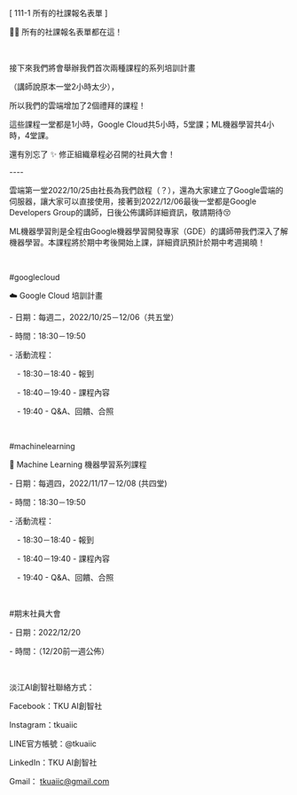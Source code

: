 [ 111-1 所有的社課報名表單 ]

📣📣 所有的社課報名表單都在這！

&nbsp;

接下來我們將會舉辦我們首次兩種課程的系列培訓計畫

（講師說原本一堂2小時太少），

所以我們的雲端增加了2個禮拜的課程！

這些課程一堂都是1小時，Google Cloud共5小時，5堂課；ML機器學習共4小時，4堂課。

還有別忘了 ✨ 修正組織章程必召開的社員大會！

\----

雲端第一堂2022/10/25由社長為我們啟程（？），還為大家建立了Google雲端的伺服器，讓大家可以直接使用，接著到2022/12/06最後一堂都是Google Developers Group的講師，日後公佈講師詳細資訊，敬請期待😚

ML機器學習則是全程由Google機器學習開發專家（GDE）的講師帶我們深入了解機器學習。本課程將於期中考後開始上課，詳細資訊預計於期中考週揭曉！

&nbsp;

\#googlecloud

☁️ Google Cloud 培訓計畫

\- 日期：每週二，2022/10/25－12/06（共五堂）

\- 時間：18:30－19:50

\- 活動流程：

&emsp;- 18:30－18:40 - 報到

&emsp;- 18:40－19:40 - 課程內容

&emsp;- 19:40 - Q&A、回饋、合照

&nbsp;

\#machinelearning

🤖️ Machine Learning 機器學習系列課程

\- 日期：每週四，2022/11/17－12/08 (共四堂)

\- 時間：18:30－19:50

\- 活動流程：

&emsp;- 18:30－18:40 - 報到

&emsp;- 18:40－19:40 - 課程內容

&emsp;- 19:40 - Q&A、回饋、合照

&nbsp;

\#⁠期末社員大會

\- 日期：2022/12/20

\- 時間：（12/20前一週公佈）

&nbsp;

淡江AI創智社聯絡方式：

Facebook：TKU AI創智社

Instagram：tkuaiic

LINE官方帳號：@tkuaiic

LinkedIn：TKU AI創智社

Gmail： tkuaiic@gmail.com
